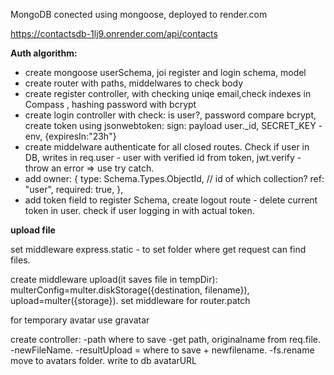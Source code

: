MongoDB conected using mongoose, deployed to render.com

https://contactsdb-1lj9.onrender.com/api/contacts

**Auth algorithm:**

- create mongoose userSchema, joi register and login schema, model
- create router with paths, middelwares to check body
- create register controller, with checking uniqe email,check indexes in Compass , hashing password with bcrypt
- create login controller with check: is user?, password compare bcrypt, create token using jsonwebtoken: sign: payload user._id, SECRET_KEY - env, {expiresIn:"23h"}
- create middelware authenticate for all closed routes. Check if user in DB, writes in req.user - user with verified id from token, jwt.verify - throw an error => use try catch.
- add owner: {
  type: Schema.Types.ObjectId,
  // id of which collection?
  ref: "user",
  required: true,
  },
-  add token field to register Schema, create logout route - delete current token in user. check if user logging in with actual token.

**upload file**


set middleware express.static - to set folder where get request can find files.

create middleware upload(it saves file in tempDir):
multerConfig=multer.diskStorage({destination, filename}), upload=multer({storage}).
set middleware for router.patch

for temporary avatar use gravatar

create controller:
-path where to save
-get path, originalname from req.file.
-newFileName.
-resultUpload = where to save + newfilename.
-fs.rename move to avatars folder.
write to db avatarURL